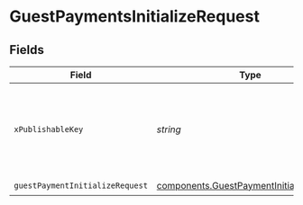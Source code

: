 # GuestPaymentsInitializeRequest


## Fields

| Field                                                                                                | Type                                                                                                 | Required                                                                                             | Description                                                                                          |
| ---------------------------------------------------------------------------------------------------- | ---------------------------------------------------------------------------------------------------- | ---------------------------------------------------------------------------------------------------- | ---------------------------------------------------------------------------------------------------- |
| `xPublishableKey`                                                                                    | *string*                                                                                             | :heavy_check_mark:                                                                                   | The publicly viewable identifier used to identify a merchant division.                               |
| `guestPaymentInitializeRequest`                                                                      | [components.GuestPaymentInitializeRequest](../../models/components/guestpaymentinitializerequest.md) | :heavy_check_mark:                                                                                   | N/A                                                                                                  |